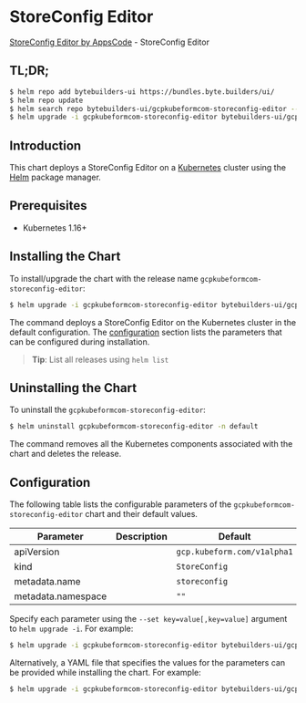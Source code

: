 # StoreConfig Editor

[StoreConfig Editor by AppsCode](https://byte.builders) - StoreConfig Editor

## TL;DR;

```bash
$ helm repo add bytebuilders-ui https://bundles.byte.builders/ui/
$ helm repo update
$ helm search repo bytebuilders-ui/gcpkubeformcom-storeconfig-editor --version=v0.4.17
$ helm upgrade -i gcpkubeformcom-storeconfig-editor bytebuilders-ui/gcpkubeformcom-storeconfig-editor -n default --create-namespace --version=v0.4.17
```

## Introduction

This chart deploys a StoreConfig Editor on a [Kubernetes](http://kubernetes.io) cluster using the [Helm](https://helm.sh) package manager.

## Prerequisites

- Kubernetes 1.16+

## Installing the Chart

To install/upgrade the chart with the release name `gcpkubeformcom-storeconfig-editor`:

```bash
$ helm upgrade -i gcpkubeformcom-storeconfig-editor bytebuilders-ui/gcpkubeformcom-storeconfig-editor -n default --create-namespace --version=v0.4.17
```

The command deploys a StoreConfig Editor on the Kubernetes cluster in the default configuration. The [configuration](#configuration) section lists the parameters that can be configured during installation.

> **Tip**: List all releases using `helm list`

## Uninstalling the Chart

To uninstall the `gcpkubeformcom-storeconfig-editor`:

```bash
$ helm uninstall gcpkubeformcom-storeconfig-editor -n default
```

The command removes all the Kubernetes components associated with the chart and deletes the release.

## Configuration

The following table lists the configurable parameters of the `gcpkubeformcom-storeconfig-editor` chart and their default values.

|     Parameter      | Description |                Default                 |
|--------------------|-------------|----------------------------------------|
| apiVersion         |             | <code>gcp.kubeform.com/v1alpha1</code> |
| kind               |             | <code>StoreConfig</code>               |
| metadata.name      |             | <code>storeconfig</code>               |
| metadata.namespace |             | <code>""</code>                        |


Specify each parameter using the `--set key=value[,key=value]` argument to `helm upgrade -i`. For example:

```bash
$ helm upgrade -i gcpkubeformcom-storeconfig-editor bytebuilders-ui/gcpkubeformcom-storeconfig-editor -n default --create-namespace --version=v0.4.17 --set apiVersion=gcp.kubeform.com/v1alpha1
```

Alternatively, a YAML file that specifies the values for the parameters can be provided while
installing the chart. For example:

```bash
$ helm upgrade -i gcpkubeformcom-storeconfig-editor bytebuilders-ui/gcpkubeformcom-storeconfig-editor -n default --create-namespace --version=v0.4.17 --values values.yaml
```
